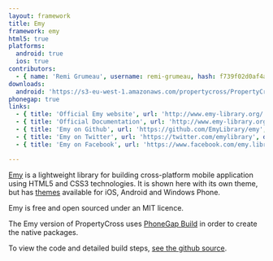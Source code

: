 ```yaml
---
layout: framework
title: Emy
framework: emy
html5: true
platforms:
  android: true
  ios: true
contributors:
  - { name: 'Remi Grumeau', username: remi-grumeau, hash: f739f02d0af4ab1f8cb745b5677de157 }
downloads:
  android: 'https://s3-eu-west-1.amazonaws.com/propertycross/PropertyCross-emy-initial.apk'
phonegap: true
links:
  - { title: 'Official Emy website', url: 'http://www.emy-library.org/', description: 'The official website for the framework providing demos of projects, documentation and plugins.'}
  - { title: 'Official Documentation', url: 'http://www.emy-library.org/documentation.html', description: 'The full documentation for the project.'}
  - { title: 'Emy on Github', url: 'https://github.com/EmyLibrary/emy', description: 'The full Emy source code on Github.'}
  - { title: 'Emy on Twitter', url: 'https://twitter.com/emylibrary', description: 'The official Emy Twitter account.'}
  - { title: 'Emy on Facebook', url: 'https://www.facebook.com/emy.library', description: 'The official Emy Facebook account.'}

---
```


[Emy](http://www.emy-library.org/) is a lightweight library for building cross-platform mobile application using HTML5 and CSS3 technologies. It is shown here with its own theme, but has [themes](http://www.emy-library.org/plugins.html) available for iOS, Android and Windows Phone.

Emy is free and open sourced under an MIT licence.

The Emy version of PropertyCross uses [PhoneGap Build](https://build.phonegap.com/) in order to create the native packages.


To view the code and detailed build steps, <a href='{{ site.githuburl }}/tree/master/emy'>see the github source</a>.
